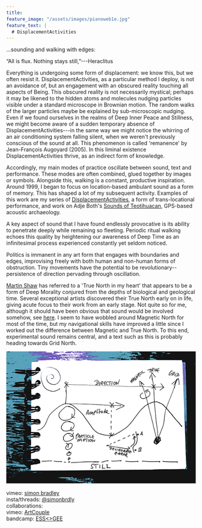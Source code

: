 ```yaml
---
title:
feature_image: "/assets/images/pianoweb1e.jpg"
feature_text: |
  # DisplacementActivities
---
```

...sounding and walking with edges:  

“All is flux. Nothing stays still,”---Heraclitus  

 Everything is undergoing some form of displacement: we know this, but we often resist it. DisplacementActivities, as a particular method I deploy, is not an avoidance of, but an engagement with an obscured reality touching all aspects of Being. This obscured reality is not necessarily mystical; perhaps it may be likened to the hidden atoms and molecules nudging particles visible under a standard microscope in Brownian motion. The random walks of the larger particles maybe be explained by sub-microscopic nudging. Even if we found ourselves in the realms of Deep Inner Peace and Stillness, we might become aware of a sudden temporary absence of DisplacementActivities---in the same way we might notice the whirring of an air conditioning system falling silent, when we weren't previously conscious of the sound at all. This phenomenon is called 'remanence' by Jean-François Augoyard (2005). In this liminal existence DisplacementActivities thrive, as an indirect form of knowledge.
 
 Accordingly, my main modes of practice oscillate between sound, text and performance. These modes are often combined, glued together by images or symbols. Alongside this, walking is a constant, productive inspiration. Around 1999, I began to focus on location-based ambulant sound as a form of memory. This has shaped a lot of my subsequent activity. Examples of this work are my series of [DisplacementActivities](https://displacementactivities1.wordpress.com/2018/02/14/thetraverse/), a form of trans-locational performance, and work on Adje Both's [Sounds of Teotihuacan](https://teosoundmap.com/), GPS-based acoustic archaeology. 
 
A key aspect of sound that I have found endlessly provocative is its ability to penetrate deeply while remaining so fleeting. Periodic ritual walking echoes this quality by heightening our awareness of Deep Time as an infinitesimal process experienced constantly yet seldom noticed. 

Politics is immanent in any art form that engages with boundaries and edges, improvising freely with both human and non-human forms of obstruction. Tiny movements have the potential to be revolutionary-- persistence of direction pervading through oscillation.  
 
 [Martin Shaw](https://philipcarr-gomm.com/locating-true-north-hearts/) has referred to a 'True North in my heart' that appears to be a form of Deep Morality conjured from the depths of biological and geological time. Several exceptional artists discovered their True North early on in life, giving acute focus to their work from an early stage. Not quite so for me, although it should have been obvious that sound would be involved somehow, see [here](https://vimeo.com/786288031). I seem to have wobbled around Magnetic North for most of the time, but my navigational skills have improved a little since I worked out the difference between Magnetic and True North. To this end, experimental sound remains central, and a text such as this is probably heading towards Grid North. 

<p align="center">
  <img src="assets/images/wavesblue-small.jpeg" alt="Waves image">
</p>

 vimeo: [simon bradley](https://vimeo.com/user6604380)  
 insta/threads: [@simonbrdly](https://www.instagram.com/simonbrdly)  
 collaborations:  
 vimeo: [ArtCouple](https://vimeo.com/user127952551)  
 bandcamp: [ESS<>GEE](https://essgee1.bandcamp.com/)   
